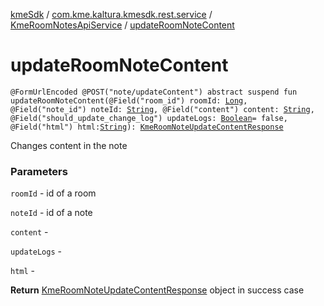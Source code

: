 [kmeSdk](../../index.md) / [com.kme.kaltura.kmesdk.rest.service](../index.md) / [KmeRoomNotesApiService](index.md) / [updateRoomNoteContent](./update-room-note-content.md)

# updateRoomNoteContent

`@FormUrlEncoded @POST("note/updateContent") abstract suspend fun updateRoomNoteContent(@Field("room_id") roomId: `[`Long`](https://kotlinlang.org/api/latest/jvm/stdlib/kotlin/-long/index.html)`, @Field("note_id") noteId: `[`String`](https://kotlinlang.org/api/latest/jvm/stdlib/kotlin/-string/index.html)`, @Field("content") content: `[`String`](https://kotlinlang.org/api/latest/jvm/stdlib/kotlin/-string/index.html)`, @Field("should_update_change_log") updateLogs: `[`Boolean`](https://kotlinlang.org/api/latest/jvm/stdlib/kotlin/-boolean/index.html)` = false, @Field("html") html: `[`String`](https://kotlinlang.org/api/latest/jvm/stdlib/kotlin/-string/index.html)`): `[`KmeRoomNoteUpdateContentResponse`](../../com.kme.kaltura.kmesdk.rest.response.room.notes/-kme-room-note-update-content-response/index.md)

Changes content in the note

### Parameters

`roomId` - id of a room

`noteId` - id of a note

`content` -

`updateLogs` -

`html` -

**Return**
[KmeRoomNoteUpdateContentResponse](../../com.kme.kaltura.kmesdk.rest.response.room.notes/-kme-room-note-update-content-response/index.md) object in success case

